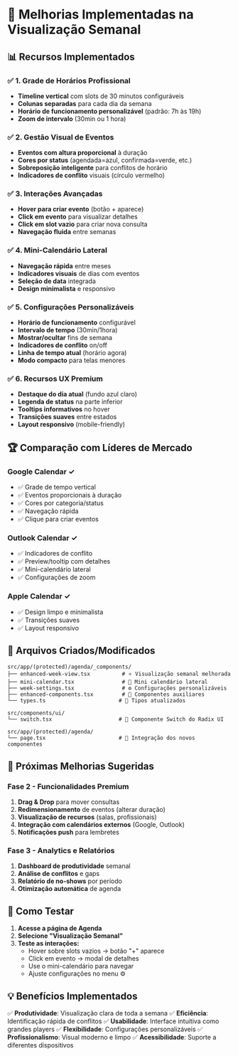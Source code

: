 # 🚀 **Melhorias Implementadas na Visualização Semanal**

## 📊 **Recursos Implementados**

### ✅ **1. Grade de Horários Profissional**

- **Timeline vertical** com slots de 30 minutos configuráveis
- **Colunas separadas** para cada dia da semana
- **Horário de funcionamento personalizável** (padrão: 7h às 19h)
- **Zoom de intervalo** (30min ou 1 hora)

### ✅ **2. Gestão Visual de Eventos**

- **Eventos com altura proporcional** à duração
- **Cores por status** (agendada=azul, confirmada=verde, etc.)
- **Sobreposição inteligente** para conflitos de horário
- **Indicadores de conflito** visuais (círculo vermelho)

### ✅ **3. Interações Avançadas**

- **Hover para criar evento** (botão + aparece)
- **Click em evento** para visualizar detalhes
- **Click em slot vazio** para criar nova consulta
- **Navegação fluida** entre semanas

### ✅ **4. Mini-Calendário Lateral**

- **Navegação rápida** entre meses
- **Indicadores visuais** de dias com eventos
- **Seleção de data** integrada
- **Design minimalista** e responsivo

### ✅ **5. Configurações Personalizáveis**

- **Horário de funcionamento** configurável
- **Intervalo de tempo** (30min/1hora)
- **Mostrar/ocultar** fins de semana
- **Indicadores de conflito** on/off
- **Linha de tempo atual** (horário agora)
- **Modo compacto** para telas menores

### ✅ **6. Recursos UX Premium**

- **Destaque do dia atual** (fundo azul claro)
- **Legenda de status** na parte inferior
- **Tooltips informativos** no hover
- **Transições suaves** entre estados
- **Layout responsivo** (mobile-friendly)

## 🏆 **Comparação com Líderes de Mercado**

### **Google Calendar** ✓

- ✅ Grade de tempo vertical
- ✅ Eventos proporcionais à duração
- ✅ Cores por categoria/status
- ✅ Navegação rápida
- ✅ Clique para criar eventos

### **Outlook Calendar** ✓

- ✅ Indicadores de conflito
- ✅ Preview/tooltip com detalhes
- ✅ Mini-calendário lateral
- ✅ Configurações de zoom

### **Apple Calendar** ✓

- ✅ Design limpo e minimalista
- ✅ Transições suaves
- ✅ Layout responsivo

## 📱 **Arquivos Criados/Modificados**

```
src/app/(protected)/agenda/_components/
├── enhanced-week-view.tsx          # ⭐ Visualização semanal melhorada
├── mini-calendar.tsx               # 📅 Mini calendário lateral
├── week-settings.tsx               # ⚙️ Configurações personalizáveis
├── enhanced-components.tsx         # 🎨 Componentes auxiliares
└── types.ts                       # 📝 Tipos atualizados

src/components/ui/
└── switch.tsx                     # 🔘 Componente Switch do Radix UI

src/app/(protected)/agenda/
└── page.tsx                       # 🔄 Integração dos novos componentes
```

## 🎯 **Próximas Melhorias Sugeridas**

### **Fase 2 - Funcionalidades Premium**

1. **Drag & Drop** para mover consultas
2. **Redimensionamento** de eventos (alterar duração)
3. **Visualização de recursos** (salas, profissionais)
4. **Integração com calendários externos** (Google, Outlook)
5. **Notificações push** para lembretes

### **Fase 3 - Analytics e Relatórios**

1. **Dashboard de produtividade** semanal
2. **Análise de conflitos** e gaps
3. **Relatório de no-shows** por período
4. **Otimização automática** de agenda

## 🚀 **Como Testar**

1. **Acesse a página de Agenda**
2. **Selecione "Visualização Semanal"**
3. **Teste as interações:**
   - Hover sobre slots vazios → botão "+" aparece
   - Click em evento → modal de detalhes
   - Use o mini-calendário para navegar
   - Ajuste configurações no menu ⚙️

## 💡 **Benefícios Implementados**

✅ **Produtividade**: Visualização clara de toda a semana
✅ **Eficiência**: Identificação rápida de conflitos
✅ **Usabilidade**: Interface intuitiva como grandes players
✅ **Flexibilidade**: Configurações personalizáveis
✅ **Profissionalismo**: Visual moderno e limpo
✅ **Acessibilidade**: Suporte a diferentes dispositivos

